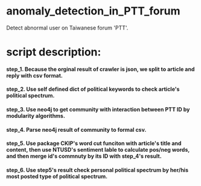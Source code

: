 # anomaly_detection_in_PTT_forum
Detect abnormal user on Taiwanese forum 'PTT'.

# script description:
#### step_1. Because the orginal result of crawler is json, we split to article and reply with csv format.
#### step_2. Use self defined dict of political keywords to check article's political spectrum.
#### step_3. Use neo4j to get community with interaction between PTT ID by modularity algorithms.
#### step_4. Parse neo4j result of community to formal csv.
#### step_5. Use package CKIP's word cut funciton with article's title and content, then use NTUSD's sentiment lable to calculate pos/neg words, and then merge id's commnuty by its ID with step_4's result.
#### step_6. Use step5's result check personal political spectrum by her/his most posted type of political spectrum.
